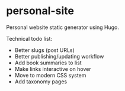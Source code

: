 # personal-site
Personal website static generator using Hugo.

Technical todo list:
- Better slugs (post URLs)
- Better publishing/updating workflow
- Add book summaries to list
- Make links interactive on hover
- Move to modern CSS system
- Add taxonomy pages
